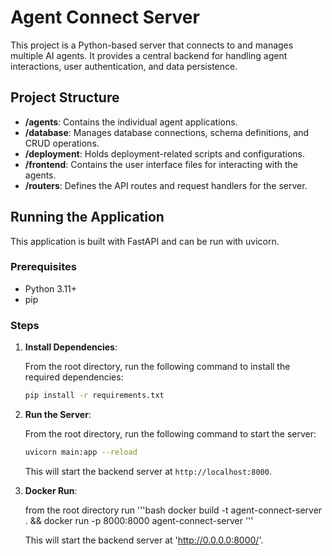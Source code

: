 
# Agent Connect Server

This project is a Python-based server that connects to and manages multiple AI agents. It provides a central backend for handling agent interactions, user authentication, and data persistence.

## Project Structure

- **/agents**: Contains the individual agent applications.
- **/database**: Manages database connections, schema definitions, and CRUD operations.
- **/deployment**: Holds deployment-related scripts and configurations.
- **/frontend**: Contains the user interface files for interacting with the agents.
- **/routers**: Defines the API routes and request handlers for the server.

## Running the Application

This application is built with FastAPI and can be run with uvicorn.

### Prerequisites

- Python 3.11+
- pip

### Steps

1. **Install Dependencies**:

   From the root directory, run the following command to install the required dependencies:

   ```bash
   pip install -r requirements.txt
   ```

2. **Run the Server**:

   From the root directory, run the following command to start the server:

   ```bash
   uvicorn main:app --reload
   ```

   This will start the backend server at `http://localhost:8000`.

3. **Docker Run**:

   from the root directory run 
   '''bash
   docker build -t agent-connect-server . && docker run -p 8000:8000 agent-connect-server
   '''

   This will start the backend server at 'http://0.0.0.0:8000/'.